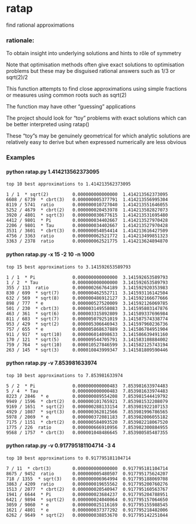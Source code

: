 # ratap
find rational approximations

### rationale:

To obtain insight into underlying solutions and hints to rôle
of symmetry

Note that optimisation methods often give exact solutions to
optimisation problems but these may be disguised rational answers
such as 1/3 or sqrt(2)/2

This function attempts to find close approximations using simple
fractions or measures using common roots such as sqrt(2)

The function may have other “guessing” applications

The project should look for “toy” problems with exact solutions
which can be better interpreted using ratap()
 
These “toy”s may be genuinely geometrical for which analytic solutions
are relatively easy to derive but when expressed numerically are
less obvious


### Examples

#### python ratap.py 1.414213562373095
```
top 10 best approximations to 1.414213562373095

1 / 1  * sqrt(2)         0.000000000000000	1.414213562373095
6608 / 6739  * cbrt(3)   0.000000005377791	1.414213556995304
8119 / 5741  ratio       0.000000010727040	1.414213551646055
5252 / 4679  * cbrt(2)   0.000000020453978	1.414213582827073
3920 / 4801  * sqrt(3)   0.000000030677615	1.414213531695480
4412 / 9801  * Pi        0.000000034402667	1.414213527970428
2206 / 9801  * Tau       0.000000034402667	1.414213527970428
3531 / 3601  * cbrt(3)   0.000000054054414	1.414213616427509
4756 / 3363  ratio       0.000000062521772	1.414213499851323
3363 / 2378  ratio       0.000000062521775	1.414213624894870
```

#### python ratap.py -x 15 -2 10 -n 1000
```
top 15 best approximations to 3.141592653589793

1 / 1  * Pi              0.000000000000000	3.141592653589793
1 / 2  * Tau             0.000000000000000	3.141592653589793
355 / 113  ratio         0.000000266764189	3.141592920353983
830 / 699  * sqrt(7)     0.000000462552711	3.141593116142504
632 / 569  * sqrt(8)     0.000000486912127	3.141592166677666
898 / 777  * e           0.000000527520009	3.141592126069785
501 / 230  * cbrt(3)     0.000003149558083	3.141595803147876
463 / 361  * sqrt(6)     0.000003315892809	3.141589337696984
811 / 683  * sqrt(7)     0.000005079251019	3.141587574338774
953 / 429  * sqrt(2)     0.000005306646943	3.141597960236736
757 / 655  * e           0.000005868637889	3.141586784951904
911 / 917  * sqrt(10)    0.000006014098633	3.141586639491160
170 / 121  * sqrt(5)     0.000009544705791	3.141583108884002
759 / 764  * sqrt(10)    0.000010527846599	3.141582125743194
263 / 145  * sqrt(3)     0.000010843999347	3.141581809590446
```

#### python ratap.py -v 7.853981633974
```
top 10 best approximations to 7.853981633974

5 / 2  * Pi              0.000000000000483	7.853981633974483
5 / 4  * Tau             0.000000000000483	7.853981633974483
8223 / 2846  * e         0.000000089554208	7.853981544419792
9949 / 1596  * cbrt(2)   0.000000101765921	7.853981532208079
9169 / 1651  * sqrt(2)   0.000000288133154	7.853981922107153
4929 / 1087  * sqrt(3)   0.000000362812566	7.853981996786565
5978 / 2069  * e         0.000000372081183	7.853982006055182
7175 / 1151  * cbrt(2)   0.000000584093520	7.853982218067520
1775 / 226  ratio        0.000000666910956	7.853982300884955
9568 / 1757  * cbrt(3)   0.000001048486645	7.853980585487355
```

#### python ratap.py -v 0.917795181104714 -3 4
```
top 10 best approximations to 0.917795181104714

7 / 11  * cbrt(3)        0.000000000000000	0.917795181104714
8675 / 9452  ratio       0.000000005480507	0.917795175624207
718 / 1355  * sqrt(3)    0.000000006964994	0.917795188069708
3863 / 4209  ratio       0.000000019655562	0.917795200760276
1513 / 2077  * cbrt(2)   0.000000020540947	0.917795160563767
1941 / 6644  * Pi        0.000000023684237	0.917795204788951
6421 / 9894  * sqrt(2)   0.000000024040064	0.917795157064650
3059 / 9060  * e         0.000000025116169	0.917795155988545
1621 / 4801  * e         0.000000037377292	0.917795218482006
6262 / 9649  * sqrt(2)   0.000000038853670	0.917795142251044
```

